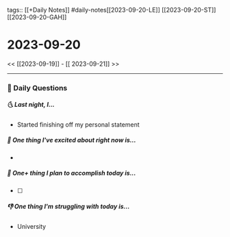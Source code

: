 tags:: [[+Daily Notes]] #daily-notes[[2023-09-20-LE]] [[2023-09-20-ST]] [[2023-09-20-GAH]]

# 2023-09-20

<< [[2023-09-19]] - [[ 2023-09-21]] >>

---
### 📅 Daily Questions
##### 🌜 Last night, I... 
- Started finishing off my personal statement

##### 🙌 One thing I've excited about right now is...
- 

##### 🚀 One+ thing I plan to accomplish today is...
- [ ] 

##### 👎 One thing I'm struggling with today is...
- University